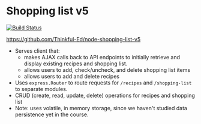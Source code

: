 Shopping list v5
================

[![Build Status](https://travis-ci.org/KliCk5000/node-shopping-list-integration-tests.svg?branch=master)](https://travis-ci.org/KliCk5000/node-shopping-list-integration-tests)

https://github.com/Thinkful-Ed/node-shopping-list-v5

* Serves client that:
    + makes AJAX calls back to API endpoints to initially retrieve and display existing recipes and shopping list.
    + allows users to add, check/uncheck, and delete shopping list items
    + allows users to add and delete recipes
* Uses `express.Router` to route requests for `/recipes` and `/shopping-list` to separate modules.
* CRUD (create, read, update, delete) operations for recipes and shopping list
* Note: uses volatile, in memory storage, since we haven't studied data persistence yet in the course.
